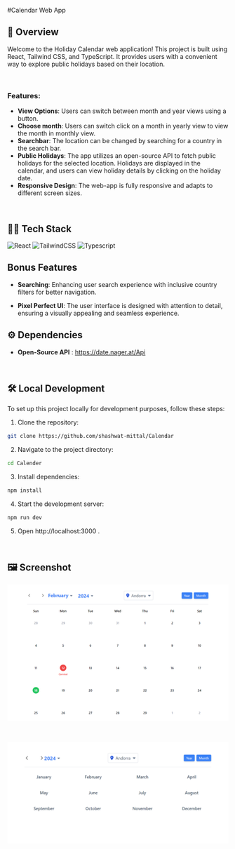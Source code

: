 #Calendar Web App

## 📘 Overview

Welcome to the Holiday Calendar web application! This project is built using React, Tailwind CSS, and TypeScript. It provides users with a convenient way to explore public holidays based on their location.

<br>

### Features:

- **View Options**: Users can switch between month and year views using a button.
- **Choose month**: Users can switch click on a month in yearly view to view the month in monthly view.
- **Searchbar**: The location can be changed by searching for a country in the search bar.
- **Public Holidays**: The app utilizes an open-source API to fetch public holidays for the selected location. Holidays are displayed in the calendar, and users can view holiday details by clicking on the holiday date.
- **Responsive Design**: The web-app is fully responsive and adapts to different screen sizes.

<br>

## 🧑‍💻 Tech Stack

![React](https://img.shields.io/badge/react-%2320232a.svg?style=for-the-badge&logo=react&logoColor=%2361DAFB)
![TailwindCSS](https://img.shields.io/badge/tailwindcss-%2338B2AC.svg?style=for-the-badge&logo=tailwind-css&logoColor=white)
![Typescript](https://www.datocms-assets.com/48401/1627663113-learn-typescript.png?fit=max&w=40)
<br>

## Bonus Features

- **Searching**: Enhancing user search experience with inclusive country filters for better navigation.

- **Pixel Perfect UI**: The user interface is designed with attention to detail, ensuring a visually appealing and seamless experience.
  <br>

## ⚙️ Dependencies

- **Open-Source API** : https://date.nager.at/Api

<br>


## 🛠️ Local Development

To set up this project locally for development purposes, follow these steps:

1. Clone the repository:

```bash
git clone https://github.com/shashwat-mittal/Calendar
```

2. Navigate to the project directory:

```bash
cd Calender
```

3. Install dependencies:

```bash
npm install
```

4. Start the development server:

```bash
npm run dev
```

5. Open http://localhost:3000 .

<br>

## 🖼️ Screenshot

![Monthly view](<https://github.com/shashwat-mittal/Calendar/blob/main/src/assets/Screenshot%20(9).png>)

<br>

![Yearly view](<https://github.com/shashwat-mittal/Calendar/blob/main/src/assets/Screenshot%20(10).png>)


